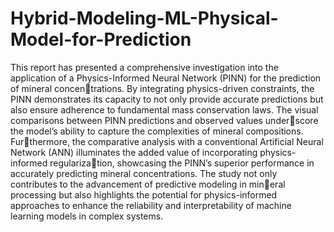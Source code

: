 # Hybrid-Modeling-ML-Physical-Model-for-Prediction
This report has presented a comprehensive investigation into the application of
a Physics-Informed Neural Network (PINN) for the prediction of mineral concentrations. By integrating physics-driven constraints, the PINN demonstrates its
capacity to not only provide accurate predictions but also ensure adherence to
fundamental mass conservation laws.
The visual comparisons between PINN predictions and observed values underscore the model’s ability to capture the complexities of mineral compositions. Furthermore, the comparative analysis with a conventional Artificial Neural Network
(ANN) illuminates the added value of incorporating physics-informed regularization, showcasing the PINN’s superior performance in accurately predicting mineral
concentrations.
The study not only contributes to the advancement of predictive modeling in mineral processing but also highlights the potential for physics-informed approaches to
enhance the reliability and interpretability of machine learning models in complex
systems.
